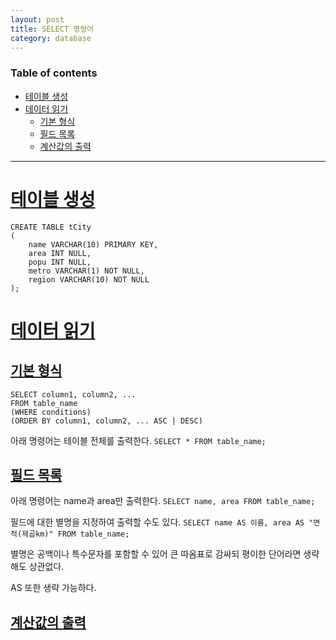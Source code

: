 ```yaml
---
layout: post
title: SELECT 명령어
category: database
---
```


### Table of contents
- [테이블 생성](#테이블-생성)
- [데이터 읽기](#데이터-읽기)
	- [기본 형식](#기본-형식)
	- [필드 목록](#필드-목록)
	- [계산값의 출력](#계산값의-출력)

---

# [테이블 생성](#테이블-생성)
```
CREATE TABLE tCity
(
	name VARCHAR(10) PRIMARY KEY,
	area INT NULL,
	popu INT NULL,
	metro VARCHAR(1) NOT NULL,
	region VARCHAR(10) NOT NULL
);
```

# [데이터 읽기](#데이터-읽기)

## [기본 형식](#기본-형식)
```
SELECT column1, column2, ...
FROM table_name
(WHERE conditions)
(ORDER BY column1, column2, ... ASC | DESC)
```

아래 명령어는 테이블 전체를 출력한다.
`SELECT * FROM table_name;`

## [필드 목록](#필드-목록)

아래 명령어는 name과 area만 출력한다.
`SELECT name, area FROM table_name;`

필드에 대한 별명을 지정하여 출력할 수도 있다.
`SELECT name AS 이름, area AS "면적(제곱km)" FROM table_name;`

별명은 공백이나 특수문자를 포함할 수 있어 큰 따옴표로 감싸되 평이한 단어라면 생략해도 상관없다.

AS 또한 생략 가능하다.

## [계산값의 출력](#계산값의-출력)
